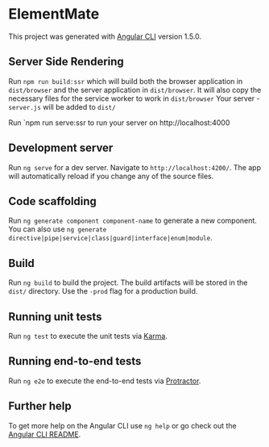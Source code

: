 # ElementMate

This project was generated with [Angular CLI](https://github.com/angular/angular-cli) version 1.5.0.

## Server Side Rendering

Run `npm run build:ssr` which will build both the browser application in `dist/browser` and the server application in `dist/browser`. 
It will also copy the necessary files for the service worker to work in `dist/browser`
Your server - `server.js` will be added to `dist/`

Run `npm run serve:ssr to run your server on http://localhost:4000

## Development server

Run `ng serve` for a dev server. Navigate to `http://localhost:4200/`. The app will automatically reload if you change any of the source files.

## Code scaffolding

Run `ng generate component component-name` to generate a new component. You can also use `ng generate directive|pipe|service|class|guard|interface|enum|module`.

## Build

Run `ng build` to build the project. The build artifacts will be stored in the `dist/` directory. Use the `-prod` flag for a production build.

## Running unit tests

Run `ng test` to execute the unit tests via [Karma](https://karma-runner.github.io).

## Running end-to-end tests

Run `ng e2e` to execute the end-to-end tests via [Protractor](http://www.protractortest.org/).

## Further help

To get more help on the Angular CLI use `ng help` or go check out the [Angular CLI README](https://github.com/angular/angular-cli/blob/master/README.md).
